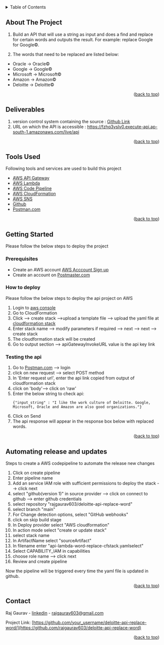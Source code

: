 <!-- Word replacement api on AWS cloud: See: https://github.com/rajgaurav603/deloitte-api-replace-word/blob/main/api-lambda-word-replace-cfstack.yaml -->
<a name="readme-top"></a>


<!-- TABLE OF CONTENTS -->
<details>
  <summary>Table of Contents</summary>
  <ol>
    <li><a href="About The Project">About The Project</a></li>
    <li><a href="Deliverables">Deliverables</a></li>
    <li><a href="Tools Used">Tools Used</a></li>
    <li>
      <a href="Getting Started">Getting Started</a>
      <ul>
        <li><a href="Prerequisites">Prerequisites</a></li>
        <li><a href="How to deploy">How to deploy</a></li>
        <li><a href="Testing the api">Testing the api</a></li>
      </ul>
    </li>
    <li><a href="Automating release and updates">Automating release and updates</a></li>
    <li><a href="Contact">Contact</a></li>
  </ol>
</details>


<!-- ABOUT THE PROJECT -->
## About The Project

1. Build an API that will use a string as input and does a find and replace for certain words and outputs the result. 
For example: replace Google for Google©. 

2. The words that need to be replaced are listed below:
* Oracle -> Oracle©
* Google -> Google©
* Microsoft -> Microsoft©
* Amazon -> Amazon©
* Deloitte -> Deloitte©

<p align="right">(<a href="#readme-top">back to top</a>)</p>

## Deliverables

1. version control system containing the source : [Github Link](https://github.com/rajgaurav603/deloitte-api-replace-word)
2. URL on which the API is accessible : https://fzhq3vslv0.execute-api.ap-south-1.amazonaws.com/live/api

<p align="right">(<a href="#readme-top">back to top</a>)</p>

## Tools Used

Following tools and services are used to build this project

* [AWS API Gateway](https://aws.amazon.com/api-gateway/)
* [AWS Lambda](https://aws.amazon.com/lambda/)
* [AWS Code Pipeline](https://aws.amazon.com/codepipeline/)
* [AWS CloudFormation](https://aws.amazon.com/cloudformation/)
* [AWS SNS](https://aws.amazon.com/sns)
* [Github](https://github.com)
* [Postman.com](https://www.postman.com)

<p align="right">(<a href="#readme-top">back to top</a>)</p>


<!-- GETTING STARTED -->
## Getting Started
Please follow the below steps to deploy the project

### Prerequisites
* Create an AWS account [AWS Acccount Sign up](https://portal.aws.amazon.com/billing/signup?nc2=h_ct&src=header_signup&refid=09863622-0e2a-4080-9bba-12d378e294ba&redirect_url=https%3A%2F%2Faws.amazon.com%2Fregistration-confirmation#/start/email)
* Create an account on [Postmaster.com](https://www.postman.com)

### How to deploy

Please follow the below steps to deploy the api project on AWS

1. Login to [aws console](https://aws.amazon.com/console/)
2. Go to CloudFormation
3. Click --> create stack -->upload a template file --> upload the yaml file at [cloudformation stack](https://github.com/rajgaurav603/deloitte-api-replace-word/blob/main/api-lambda-word-replace-cfstack.yaml)
4. Enter stack name --> modify parameters if required --> next --> next --> create stack
5. The cloudformation stack will be created
6. Go to output section --> apiGatewayInvokeURL value is the api key link

### Testing the api
1. Go to [Postman.com](https://www.postman.com) --> login
2. click on new request  --> select POST method 
3. In 'Enter request url', enter the api link copied from output of cloudformation stack
4. click on 'body'--> click on 'raw'
5. Enter the below string to check api: 
   ```
   {"input_string" : "I like the work culture of Deloitte. Google, Microsoft, Oracle and Amazon are also good organizations."}
   ```
6. Click on Send
7. The api response will appear in the response box below with replaced words.

<p align="right">(<a href="#readme-top">back to top</a>)</p>


<!-- Automating deployment -->
## Automating release and updates

Steps to create a AWS codepipeline to automate the release new changes
1. Click on create pipeline
2. Enter pipeline name
3. Add an service IAM role with sufficient permissions to deploy the stack --> click next
4. select "github(version 1)" in source provider --> click on connect to github --> enter github credentials
5. select repository "rajgaurav603/deloitte-api-replace-word"
6. select branch "main"
7. For Change detection options, select "GitHub webhooks"
8. click on skip build stage
9. In Deploy provider select "AWS cloudformation"
10. In action mode select "create or update stack"
11. select stack name
12. In ArtifactName select "sourceArtifact"
13. In filename enter "api-lambda-word-replace-cfstack.yamlselect"
14. Select CAPABILITY_IAM in capabilities
15. choose role name --> click next
16. Review and create pipeline

Now the pipeline will be triggered every time the yaml file is updated in github.


<p align="right">(<a href="#readme-top">back to top</a>)</p>


<!-- CONTACT -->
## Contact

Raj Gaurav - [linkedin](https://www.linkedin.com/in/raj-gaurav-b0a93a8b/) - rajgaurav603@gmail.com

Project Link: [https://github.com/your_username/deloitte-api-replace-word/](https://github.com/rajgaurav603/deloitte-api-replace-word)

<p align="right">(<a href="#readme-top">back to top</a>)</p>





